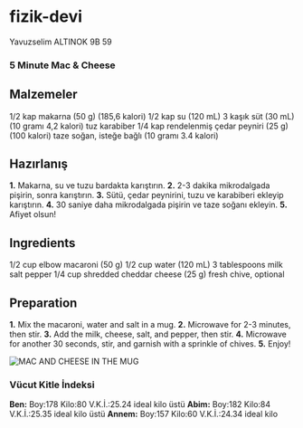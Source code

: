 # fizik-devi
Yavuzselim ALTINOK 9B 59

### 5 Minute Mac & Cheese
## Malzemeler
1/2 kap makarna (50 g) (185,6 kalori)
1/2 kap su (120 mL)
3 kaşık süt (30 mL) (10 gramı 4,2 kalori)
tuz
karabiber
1/4 kap rendelenmiş çedar peyniri (25 g) (100 kalori)
taze soğan, isteğe bağlı (10 gramı 3.4 kalori)

## Hazırlanış
**1.** Makarna, su ve tuzu bardakta karıştırın.
**2.** 2-3 dakika mikrodalgada pişirin, sonra karıştırın.
**3.** Sütü, çedar peynirini, tuzu ve karabiberi ekleyip karıştırın.
**4.** 30 saniye daha mikrodalgada pişirin ve taze soğanı ekleyin.
**5.** Afiyet olsun!

## Ingredients
1/2 cup elbow macaroni (50 g)
1/2 cup water (120 mL)
3 tablespoons milk
salt
pepper
1/4 cup shredded cheddar cheese (25 g)
fresh chive, optional

## Preparation
**1.** Mix the macaroni, water and salt in a mug.
**2.** Microwave for 2-3 minutes, then stir.
**3.** Add the milk, cheese, salt, and pepper, then stir.
**4.** Microwave for another 30 seconds, stir, and garnish with a sprinkle of chives.
**5.** Enjoy!

![MAC AND CHEESE IN THE MUG](https://www.google.com/imgres?imgurl=https%3A%2F%2Flh6.googleusercontent.com%2F-xB8AeaYiiIo%2FUBYwUWdO-VI%2FAAAAAAACNaE%2FZ6UyF5BSQQQ%2Fs800%2Fmac-mug-5.jpg&imgrefurl=https%3A%2F%2Fkirbiecravings.com%2F5-minute-mug-macaroni-and-cheese%2F&tbnid=MAfOGWA-SCTXBM&vet=12ahUKEwjK1v7GjNLoAhUK0hQKHQ5lCNgQMyglegQIARBQ..i&docid=0RoFxN3Suw-zAM&w=640&h=460&q=mac%20and%20cheese%20in%20a%20mug&ved=2ahUKEwjK1v7GjNLoAhUK0hQKHQ5lCNgQMyglegQIARBQ)

### Vücut Kitle İndeksi
**Ben:** Boy:178 Kilo:80  V.K.İ.:25.24 ideal kilo üstü
**Abim:** Boy:182 Kilo:84  V.K.İ.:25.35 ideal kilo üstü
**Annem:** Boy:157 Kilo:60  V.K.İ.:24.34 ideal kilo
